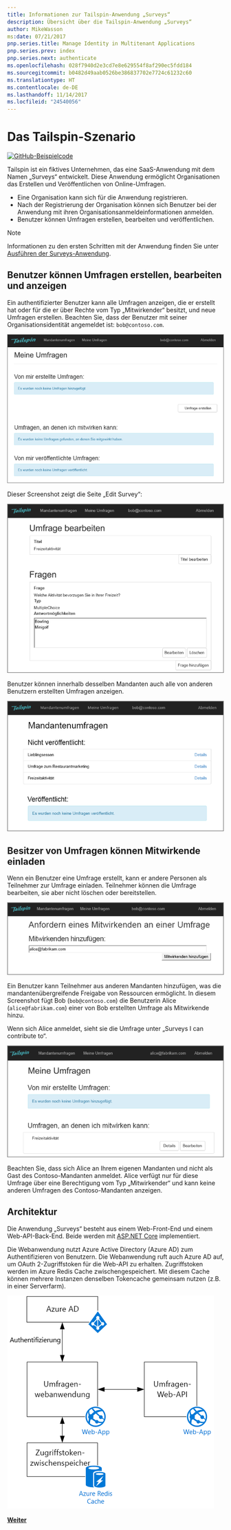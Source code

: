 ```yaml
---
title: Informationen zur Tailspin-Anwendung „Surveys“
description: Übersicht über die Tailspin-Anwendung „Surveys“
author: MikeWasson
ms:date: 07/21/2017
pnp.series.title: Manage Identity in Multitenant Applications
pnp.series.prev: index
pnp.series.next: authenticate
ms.openlocfilehash: 028f7940d2e3cd7e8e629554f8af290ec5fdd184
ms.sourcegitcommit: b0482d49aab0526be386837702e7724c61232c60
ms.translationtype: HT
ms.contentlocale: de-DE
ms.lasthandoff: 11/14/2017
ms.locfileid: "24540056"
---
```

# <a name="the-tailspin-scenario"></a>Das Tailspin-Szenario

[![GitHub](../_images/github.png)-Beispielcode][sample application]

Tailspin ist ein fiktives Unternehmen, das eine SaaS-Anwendung mit dem Namen „Surveys“ entwickelt. Diese Anwendung ermöglicht Organisationen das Erstellen und Veröffentlichen von Online-Umfragen.

* Eine Organisation kann sich für die Anwendung registrieren.
* Nach der Registrierung der Organisation können sich Benutzer bei der Anwendung mit ihren Organisationsanmeldeinformationen anmelden.
* Benutzer können Umfragen erstellen, bearbeiten und veröffentlichen.

> [!NOTE]
> Informationen zu den ersten Schritten mit der Anwendung finden Sie unter [Ausführen der Surveys-Anwendung].
> 
> 

## <a name="users-can-create-edit-and-view-surveys"></a>Benutzer können Umfragen erstellen, bearbeiten und anzeigen
Ein authentifizierter Benutzer kann alle Umfragen anzeigen, die er erstellt hat oder für die er über Rechte vom Typ „Mitwirkender“ besitzt, und neue Umfragen erstellen. Beachten Sie, dass der Benutzer mit seiner Organisationsidentität angemeldet ist: `bob@contoso.com`.

![Surveys-App](./images/surveys-screenshot.png)

Dieser Screenshot zeigt die Seite „Edit Survey“:

![Umfrage bearbeiten](./images/edit-survey.png)

Benutzer können innerhalb desselben Mandanten auch alle von anderen Benutzern erstellten Umfragen anzeigen.

![Mandantenumfragen](./images/tenant-surveys.png)

## <a name="survey-owners-can-invite-contributors"></a>Besitzer von Umfragen können Mitwirkende einladen
Wenn ein Benutzer eine Umfrage erstellt, kann er andere Personen als Teilnehmer zur Umfrage einladen. Teilnehmer können die Umfrage bearbeiten, sie aber nicht löschen oder bereitstellen.  

![Teilnehmer hinzufügen](./images/add-contributor.png)

Ein Benutzer kann Teilnehmer aus anderen Mandanten hinzufügen, was die mandantenübergreifende Freigabe von Ressourcen ermöglicht. In diesem Screenshot fügt Bob (`bob@contoso.com`) die Benutzerin Alice (`alice@fabrikam.com`) einer von Bob erstellten Umfrage als Mitwirkende hinzu.

Wenn sich Alice anmeldet, sieht sie die Umfrage unter „Surveys I can contribute to“.

![Teilnehmer an Umfrage](./images/contributor.png)

Beachten Sie, dass sich Alice an Ihrem eigenen Mandanten und nicht als Gast des Contoso-Mandanten anmeldet. Alice verfügt nur für diese Umfrage über eine Berechtigung vom Typ „Mitwirkender“ und kann keine anderen Umfragen des Contoso-Mandanten anzeigen.

## <a name="architecture"></a>Architektur
Die Anwendung „Surveys“ besteht aus einem Web-Front-End und einem Web-API-Back-End. Beide werden mit [ASP.NET Core] implementiert.

Die Webanwendung nutzt Azure Active Directory (Azure AD) zum Authentifizieren von Benutzern. Die Webanwendung ruft auch Azure AD auf, um OAuth 2-Zugriffstoken für die Web-API zu erhalten. Zugriffstoken werden im Azure Redis Cache zwischengespeichert. Mit diesem Cache können mehrere Instanzen denselben Tokencache gemeinsam nutzen (z.B. in einer Serverfarm).

![Architektur](./images/architecture.png)

[**Weiter**][authentication]

<!-- Links -->

[authentication]: authenticate.md

[Ausführen der Surveys-Anwendung]: ./run-the-app.md
[ASP.NET Core]: /aspnet/core
[sample application]: https://github.com/mspnp/multitenant-saas-guidance
